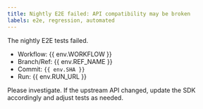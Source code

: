 ```yaml
---
title: Nightly E2E failed: API compatibility may be broken
labels: e2e, regression, automated
---
```


The nightly E2E tests failed.

- Workflow: {{ env.WORKFLOW }}
- Branch/Ref: {{ env.REF_NAME }}
- Commit: `{{ env.SHA }}`
- Run: {{ env.RUN_URL }}

Please investigate. If the upstream API changed, update the SDK accordingly and adjust tests as needed.

